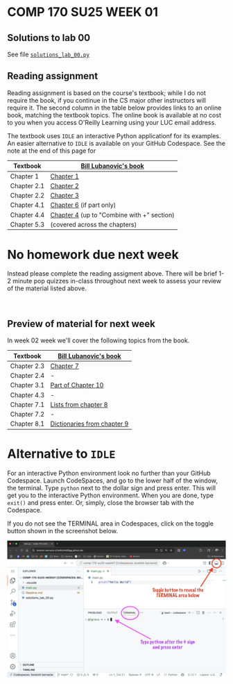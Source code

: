 # COMP 170 SU25 WEEK 01

## Solutions to lab 00

See file [`solutions_lab_00.py`](./solutions_lab_00.py)


## Reading assignment

Reading assignment is based on the course's textbook; while I do not require the book, if you continue in the CS major other instructors will require it. The second column in the table below provides links to an online book, matching the textbook topics. The online book is available at no cost to you when you access O'Reilly Learning using your LUC email address.

The textbook uses `IDLE` an interactive Python applicationf for its examples. An easier alternative to `IDLE` is available on your GitHub Codespace. See the note at the end of this page for 

| Textbook             | [Bill Lubanovic's book](https://shorturl.at/bO1CC)                 |
|----------------------|--------------------------------------------------------------------|
| Chapter 1            | [Chapter 1](https://shorturl.at/sbxNc)                             |
| Chapter 2.1          | [Chapter 2](https://shorturl.at/HLt0v)                             |
| Chapter 2.2          | [Chapter 3](https://shorturl.at/E1GaN)                             |
| Chapter 4.1          | [Chapter 6](https://shorturl.at/WcT64) (if part only)              |
| Chapter 4.4          | [Chapter 4](https://learning.oreilly.com/library/view/introducing-python-3rd/9781098174392/ch04.html) (up to "Combine with +" section)|
| Chapter 5.3          |(covered across the chapters)                               |


# No homework due next week

Instead please complete the reading assigment above. There will be brief 1-2 minute pop quizzes in-class throughout next week to assess your review of the material listed above.

</br>

## Preview of material for next week

In week 02 week we'll cover the following topics from the book.


| Textbook             | [Bill Lubanovic's book](https://shorturl.at/bO1CC)                 |
|----------------------|--------------------------------------------------------------------|
| Chapter 2.3          | [Chapter 7](https://learning.oreilly.com/library/view/introducing-python-3rd/9781098174392/ch07.html) |
| Chapter 2.4          | - |
| Chapter 3.1          | [Part of Chapter 10](https://learning.oreilly.com/library/view/introducing-python-3rd/9781098174392/ch10.html#c10_h_arguments) |
| Chapter 4.3          | - |
| Chapter 7.1          | [Lists from chapter 8](https://learning.oreilly.com/library/view/introducing-python-3rd/9781098174392/ch08.html#c08_h_list_create) |
| Chapter 7.2          | - |
| Chapter 8.1          | [Dictionaries from chapter 9](https://learning.oreilly.com/library/view/introducing-python-3rd/9781098174392/ch09.html#c09_h_dictionaries) |


# Alternative to `IDLE`

For an interactive Python environment look no further than your GitHub Codespace. Launch CodeSpaces, and go to the lower half of the window, the terminal. Type `python` next to the dollar sign and press enter. This will get you to the interactive Python environment. When you are done, type `exit()` and press enter. Or, simply, close the browser tab with the Codespace.

If you do not see the TERMINAL area in Codespaces, click on the toggle button shown in the screenshot below.

![](./terminal.png)